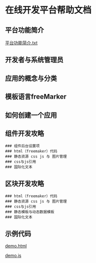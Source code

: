 # 在线开发平台帮助文档

## 平台功能简介

[平台功能简介.txt](平台功能简介.txt)
## 开发者与系统管理员
## 应用的概念与分类

## 模板语言freeMarker
## 如何创建一个应用

## 组件开发攻略
	### 组件后台设置项
	### html（freemaker）代码
	### 静态资源 css js 与 图片管理
	### css与js引用
	### 国际化文本

## 区块开发攻略
	### html（freemaker）代码
	### 静态资源 css js 与 图片管理
	### css与js引用
	### 静态模板与动态数据模板
	### 国际化文本


## 示例代码

[demo.html](demo.html)

[demo.js](demo.js)

